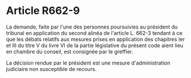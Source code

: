 # Article R662-9

La demande, faite par l'une des personnes poursuivies au président du tribunal en application du second alinéa de l'article L. 662-3 tendant à ce que les débats relatifs aux mesures prises en application des chapitres Ier et III du titre V du livre VI de la partie législative du présent code aient lieu en chambre du conseil, est consignée par le greffier.

La décision rendue par le président est une mesure d'administration judiciaire non susceptible de recours.

